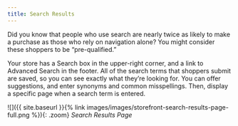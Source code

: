 ```yaml
---
title: Search Results
---
```


Did you know that people who use search are nearly twice as likely to make a purchase as those who rely on navigation alone? You might consider these shoppers to be “pre-qualified.”

Your store has a Search box in the upper-right corner, and a link to Advanced Search in the footer. All of the search terms that shoppers submit are saved, so you can see exactly what they’re looking for. You can offer suggestions, and enter synonyms and common misspellings. Then, display a specific page when a search term is entered.

![]({{ site.baseurl }}{% link images/images/storefront-search-results-page-full.png %}){: .zoom}
*Search Results Page*

